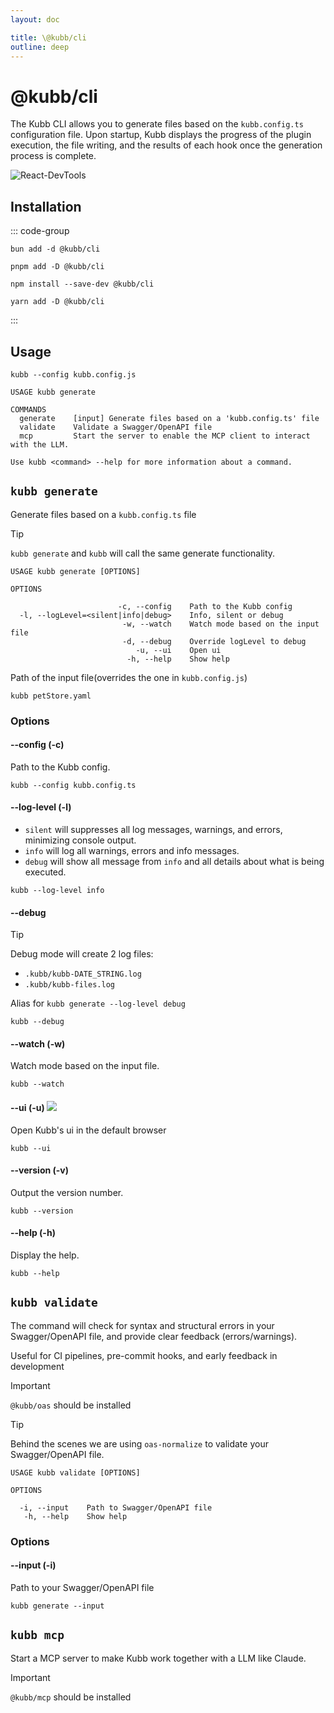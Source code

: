 ```yaml
---
layout: doc

title: \@kubb/cli
outline: deep
---
```


# @kubb/cli

The Kubb CLI allows you to generate files based on the `kubb.config.ts` configuration file.
Upon startup, Kubb displays the progress of the plugin execution, the file writing, and the results of each hook once the generation process is complete.

![React-DevTools](/screenshots/cli.gif)

## Installation

::: code-group
```shell [bun]
bun add -d @kubb/cli
```

```shell [pnpm]
pnpm add -D @kubb/cli
```

```shell [npm]
npm install --save-dev @kubb/cli
```

```shell [yarn]
yarn add -D @kubb/cli
```
:::

## Usage

```shell [node]
kubb --config kubb.config.js
```

```mdx
USAGE kubb generate

COMMANDS
  generate    [input] Generate files based on a 'kubb.config.ts' file
  validate    Validate a Swagger/OpenAPI file
  mcp         Start the server to enable the MCP client to interact with the LLM.

Use kubb <command> --help for more information about a command.
```

## `kubb generate`
Generate files based on a `kubb.config.ts` file

> [!TIP]
> `kubb generate` and `kubb` will call the same generate functionality.

```mdx
USAGE kubb generate [OPTIONS]

OPTIONS

                        -c, --config    Path to the Kubb config
  -l, --logLevel=<silent|info|debug>    Info, silent or debug
                         -w, --watch    Watch mode based on the input file
                         -d, --debug    Override logLevel to debug
                            -u, --ui    Open ui
                          -h, --help    Show help
```

Path of the input file(overrides the one in `kubb.config.js`)

```shell [node]
kubb petStore.yaml
```

### Options

#### --config (-c)

Path to the Kubb config.

```shell [node]
kubb --config kubb.config.ts
```

#### --log-level (-l)
- `silent` will suppresses all log messages, warnings, and errors, minimizing console output.
- `info` will log all warnings, errors and info messages.
- `debug` will show all message from `info` and all details about what is being executed.

```shell [node]
kubb --log-level info
```

#### --debug
> [!TIP]
> Debug mode will create 2 log files:
> - `.kubb/kubb-DATE_STRING.log`
> - `.kubb/kubb-files.log`


Alias for `kubb generate --log-level debug`
```shell [node]
kubb --debug
```

#### --watch (-w)

Watch mode based on the input file.
```shell [node]
kubb --watch
```

#### --ui (-u)  <img src="/icons/experimental.svg"/> <Badge type="tip" text="beta" />

Open Kubb's ui in the default browser
```shell [node]
kubb --ui
```

#### --version (-v)

Output the version number.

```shell [node]
kubb --version
```

#### --help (-h)
Display the help.

```shell [node]
kubb --help
```

## `kubb validate`
The command will check for syntax and structural errors in your Swagger/OpenAPI file, and provide clear feedback (errors/warnings).

Useful for CI pipelines, pre-commit hooks, and early feedback in development

> [!IMPORTANT]
> `@kubb/oas` should be installed


> [!TIP]
> Behind the scenes we are using `oas-normalize` to validate your Swagger/OpenAPI file.

```mdx
USAGE kubb validate [OPTIONS]

OPTIONS

  -i, --input    Path to Swagger/OpenAPI file
   -h, --help    Show help
```

### Options

#### --input (-i)

Path to your Swagger/OpenAPI file
```shell [node]
kubb generate --input
```

## `kubb mcp`
Start a MCP server to make Kubb work together with a LLM like Claude.

> [!IMPORTANT]
> `@kubb/mcp` should be installed
